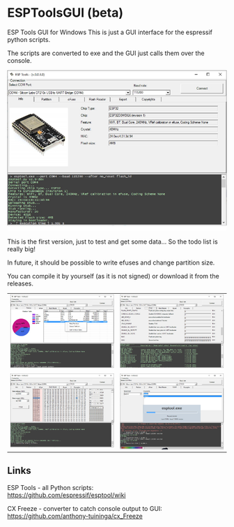 # ESPToolsGUI (beta)
 ESP Tools GUI for Windows
 This is just a GUI interface for the espressif python scripts.
 
 The scripts are converted to exe and the GUI just calls them over the console.
 
 ![Info](docs/screen_info.jpg)
 
This is the first version, just to test and get some data... So the todo list is really big!

In future, it should be possible to write efuses and change partition size.

You can compile it by yourself (as it is not signed) or download it from the releases.

|   |   |
|--------|--------|
| ![Partitions](docs/screen_partition.jpg) |  ![eFuses](docs/screen_fuse.jpg) |
| ![Partitions](docs/screen_flash.jpg) |  ![eFuses](docs/screen_expert.jpg) |

## Links
ESP Tools - all Python scripts:  
https://github.com/espressif/esptool/wiki

CX Freeze - converter to catch console output to GUI:  
https://github.com/anthony-tuininga/cx_Freeze

